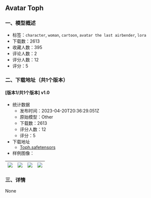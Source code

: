 ## Avatar Toph
### 一、模型概述

- 标签：`character`, `woman`, `cartoon`, `avatar the last airbender`, `lora`
- 下载数：2613
- 收藏人数：395
- 评论人数：2
- 评分人数：12
- 评分：5

### 二、下载地址（共1个版本）

#### [版本1/共1个版本] v1.0

- 统计数据
  - 发布时间：2023-04-20T20:36:29.051Z
  - 原始模型：Other
  - 下载数：2613
  - 评分人数：12
  - 评分：5
- 下载地址
  - [Toph.safetensors](https://civitai.com/api/download/models/51011)
- 样例图像：

| <img src="https://image.civitai.com/xG1nkqKTMzGDvpLrqFT7WA/9c885ba6-cde2-4236-a2c2-0b7fe23bdc00/width=450/548967.jpeg" /> | <img src="https://image.civitai.com/xG1nkqKTMzGDvpLrqFT7WA/c625e708-e46f-4661-04f8-0121ca7cad00/width=450/548971.jpeg" /> | <img src="https://image.civitai.com/xG1nkqKTMzGDvpLrqFT7WA/b40c4520-fa49-4aab-cab9-17a2fbe36a00/width=450/548966.jpeg" /> | <img src="https://image.civitai.com/xG1nkqKTMzGDvpLrqFT7WA/b4653043-69e3-4971-7b3b-892dcd225700/width=450/548970.jpeg" /> |
| ---- | ---- | ---- | ---- |


### 三、详情
None